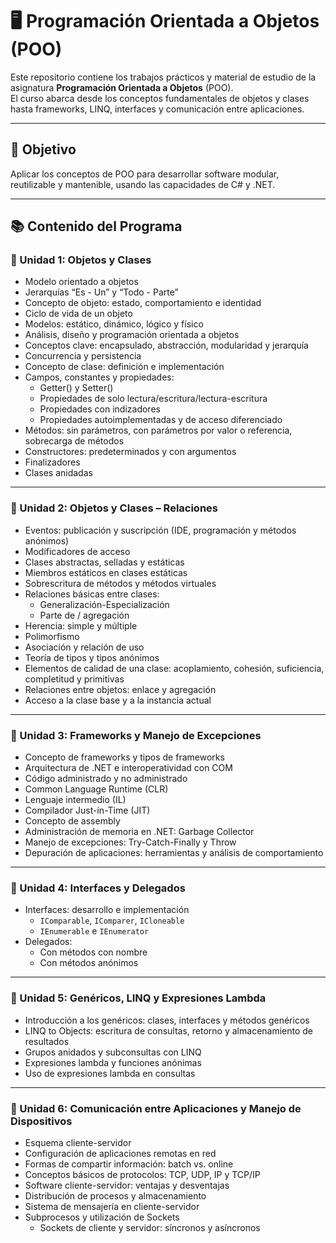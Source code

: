 # 🖥️ Programación Orientada a Objetos (POO)

Este repositorio contiene los trabajos prácticos y material de estudio de la asignatura **Programación Orientada a Objetos** (POO).  
El curso abarca desde los conceptos fundamentales de objetos y clases hasta frameworks, LINQ, interfaces y comunicación entre aplicaciones.

---

## 🎯 Objetivo
Aplicar los conceptos de POO para desarrollar software modular, reutilizable y mantenible, usando las capacidades de C# y .NET.

---

## 📚 Contenido del Programa

### 🔹 Unidad 1: Objetos y Clases
- Modelo orientado a objetos  
- Jerarquías “Es - Un” y “Todo - Parte”  
- Concepto de objeto: estado, comportamiento e identidad  
- Ciclo de vida de un objeto  
- Modelos: estático, dinámico, lógico y físico  
- Análisis, diseño y programación orientada a objetos  
- Conceptos clave: encapsulado, abstracción, modularidad y jerarquía  
- Concurrencia y persistencia  
- Concepto de clase: definición e implementación  
- Campos, constantes y propiedades:  
  - Getter() y Setter()  
  - Propiedades de solo lectura/escritura/lectura-escritura  
  - Propiedades con indizadores  
  - Propiedades autoimplementadas y de acceso diferenciado  
- Métodos: sin parámetros, con parámetros por valor o referencia, sobrecarga de métodos  
- Constructores: predeterminados y con argumentos  
- Finalizadores  
- Clases anidadas  

---

### 🔹 Unidad 2: Objetos y Clases – Relaciones
- Eventos: publicación y suscripción (IDE, programación y métodos anónimos)  
- Modificadores de acceso  
- Clases abstractas, selladas y estáticas  
- Miembros estáticos en clases estáticas  
- Sobrescritura de métodos y métodos virtuales  
- Relaciones básicas entre clases:  
  - Generalización-Especialización  
  - Parte de / agregación  
- Herencia: simple y múltiple  
- Polimorfismo  
- Asociación y relación de uso  
- Teoría de tipos y tipos anónimos  
- Elementos de calidad de una clase: acoplamiento, cohesión, suficiencia, completitud y primitivas  
- Relaciones entre objetos: enlace y agregación  
- Acceso a la clase base y a la instancia actual  

---

### 🔹 Unidad 3: Frameworks y Manejo de Excepciones
- Concepto de frameworks y tipos de frameworks  
- Arquitectura de .NET e interoperatividad con COM  
- Código administrado y no administrado  
- Common Language Runtime (CLR)  
- Lenguaje intermedio (IL)  
- Compilador Just-in-Time (JIT)  
- Concepto de assembly  
- Administración de memoria en .NET: Garbage Collector  
- Manejo de excepciones: Try-Catch-Finally y Throw  
- Depuración de aplicaciones: herramientas y análisis de comportamiento  

---

### 🔹 Unidad 4: Interfaces y Delegados
- Interfaces: desarrollo e implementación  
  - `IComparable`, `IComparer`, `ICloneable`  
  - `IEnumerable` e `IEnumerator`  
- Delegados:  
  - Con métodos con nombre  
  - Con métodos anónimos  

---

### 🔹 Unidad 5: Genéricos, LINQ y Expresiones Lambda
- Introducción a los genéricos: clases, interfaces y métodos genéricos  
- LINQ to Objects: escritura de consultas, retorno y almacenamiento de resultados  
- Grupos anidados y subconsultas con LINQ  
- Expresiones lambda y funciones anónimas  
- Uso de expresiones lambda en consultas  

---

### 🔹 Unidad 6: Comunicación entre Aplicaciones y Manejo de Dispositivos
- Esquema cliente-servidor  
- Configuración de aplicaciones remotas en red  
- Formas de compartir información: batch vs. online  
- Conceptos básicos de protocolos: TCP, UDP, IP y TCP/IP  
- Software cliente-servidor: ventajas y desventajas  
- Distribución de procesos y almacenamiento  
- Sistema de mensajería en cliente-servidor  
- Subprocesos y utilización de Sockets  
  - Sockets de cliente y servidor: síncronos y asíncronos  
